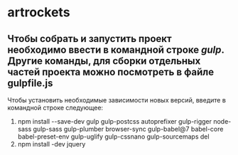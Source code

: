 # artrockets
Чтобы собрать и запустить проект необходимо ввести в командной строке **_gulp_**. Другие команды, для сборки отдельных частей проекта можно посмотреть в файле gulpfile.js
------
Чтобы установить необходимые зависимости новых версий, введите в командной строке следующее:
1. npm install --save-dev gulp gulp-postcss autoprefixer gulp-rigger node-sass gulp-sass gulp-plumber browser-sync gulp-babel@7 babel-core babel-preset-env gulp-uglify gulp-cssnano gulp-sourcemaps del
2. npm install -dev jquery

